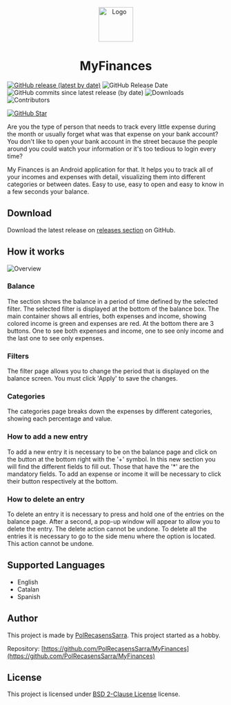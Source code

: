 <div align="center">
  <a href="https://github.com/PolRecasensSarra/MyFinances">
    <img src="https://github.com/PolRecasensSarra/MyFinances/blob/main/docs/images/icon_circle.png" alt="Logo" width="80" height="80">
  </a>
  <h1>MyFinances</h1>
</div>

[![GitHub release (latest by date)](https://img.shields.io/github/v/release/PolRecasensSarra/MyFinances)](https://github.com/PolRecasensSarra/MyFinances/releases/latest)
![GitHub Release Date](https://img.shields.io/github/release-date/PolRecasensSarra/MyFinances)
![GitHub commits since latest release (by date)](https://img.shields.io/github/commits-since/PolRecasensSarra/MyFinances/latest)
![Downloads](https://img.shields.io/github/downloads/PolRecasensSarra/MyFinances/total)
![Contributors](https://img.shields.io/github/contributors/PolRecasensSarra/MyFinances)

[![GitHub Star](https://img.shields.io/github/stars/PolRecasensSarra/MyFinances?style=social)](https://github.com/PolRecasensSarra/MyFinances/stargazers)

Are you the type of person that needs to track every little expense during the month or usually forget what was that expense on your bank account? You don't like to open your bank account in the street because the people around you could watch your information or it's too tedious to login every time?

My Finances is an Android application for that. It helps you to track all of your incomes and expenses with detail, visualizing them into different categories or between dates. Easy to use, easy to open and easy to know in a few seconds your balance.

## Download

Download the latest release on [releases section](https://github.com/PolRecasensSarra/MyFinances/releases/latest) on GitHub.

## How it works

![Overview](https://raw.githubusercontent.com/PolRecasensSarra/MyFinances/main/docs/images/cover.png)

### Balance

The section shows the balance in a period of time defined by the selected filter.
The selected filter is displayed at the bottom of the balance box.
The main container shows all entries, both expenses and income, showing colored income is green and expenses are red.
At the bottom there are 3 buttons. One to see both expenses and income, one to see only income and the last one to see only expenses.

### Filters

The filter page allows you to change the period that is displayed on the balance screen. You must click 'Apply' to save the changes.

### Categories

The categories page breaks down the expenses by different categories, showing each percentage and value.

### How to add a new entry

To add a new entry it is necessary to be on the balance page and click on the button at the bottom right with the '+' symbol.
In this new section you will find the different fields to fill out. Those that have the '*' are the mandatory fields.
To add an expense or income it will be necessary to click their button respectively at the bottom.

### How to delete an entry

To delete an entry it is necessary to press and hold one of the entries on the balance page. After a second, a pop-up window will appear to allow you to delete the entry. The delete action cannot be undone.
To delete all the entries it is necessary to go to the side menu where the option is located. This action cannot be undone.


## Supported Languages

- English
- Catalan
- Spanish

## Author

This project is made by [PolRecasensSarra](https://github.com/PolRecasensSarra). This project started as a hobby.

Repository: [https://github.com/PolRecasensSarra/MyFinances](https://github.com/PolRecasensSarra/MyFinances)

## License

This project is licensed under [BSD 2-Clause License](https://github.com/christt105/Elit3D/blob/master/LICENSE) license.
